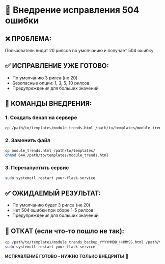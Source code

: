 # 🚀 Внедрение исправления 504 ошибки

## ❌ ПРОБЛЕМА:
Пользователь видит 20 рилсов по умолчанию и получает 504 ошибку

## ✅ ИСПРАВЛЕНИЕ УЖЕ ГОТОВО:
- По умолчанию 3 рилса (не 20)
- Безопасные опции: 1, 3, 5, 10 рилсов
- Предупреждения для больших значений

## 🔧 КОМАНДЫ ВНЕДРЕНИЯ:

### 1. Создать бекап на сервере
```bash
cp /path/to/templates/module_trends.html /path/to/templates/module_trends_backup_$(date +%Y%m%d_%H%M%S).html
```

### 2. Заменить файл
```bash
cp module_trends.html /path/to/templates/
chmod 644 /path/to/templates/module_trends.html
```

### 3. Перезапустить сервис
```bash
sudo systemctl restart your-flask-service
```

## ✅ ОЖИДАЕМЫЙ РЕЗУЛЬТАТ:
- По умолчанию будет 3 рилса (не 20)
- Нет 504 ошибки при сборе 1-5 рилсов
- Предупреждения для больших значений

## 🔄 ОТКАТ (если что-то пошло не так):
```bash
cp /path/to/templates/module_trends_backup_YYYYMMDD_HHMMSS.html /path/to/templates/module_trends.html
sudo systemctl restart your-flask-service
```

**ИСПРАВЛЕНИЕ ГОТОВО - НУЖНО ТОЛЬКО ВНЕДРИТЬ!** 🚀

